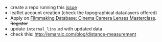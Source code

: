 * create a repo running this [issue](https://bitbucket.org/imhicihu/chapman-documentary/issues/177/software-workflow-virtual-reality)
* leaflet account creation (check the topographical data/layers offered)
* Apply on [Filmmaking Database: Cinema Camera Lenses Masterclass](https://www.udemy.com/filmmaking-cinematography-video-production-camera-lenses/learn/v4/overview). ~~Register~~
* update `internal_lins.md` with updated data
* check this: http://emaraic.com/blog/distance-measurement